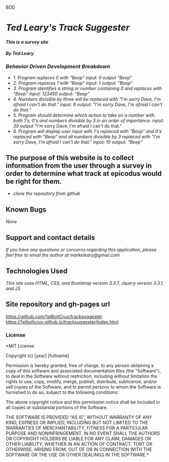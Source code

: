 BDD
# _Ted Leary's Track Suggester_

#### _This is a survey site_

#### _By Ted Leary_

### _Behavior Driven Development Breakdown_

* _1. Program replaces 0 with "Beep"
input: 0
output "Beep"_
* _2. Program replaces 1 with "Boop"
input: 1
output: "Boop"_
* _3. Program identifies a string or number containing 0 and replaces with "Beep"
input: 123450
output: "Beep"_
* _4. Numbers divisible by three will be replaced with "I'm sorry Dave, I'm afraid I can't do that."
input: 9
output: "I'm sorry Dave, I'm afraid I can't do that."_
* _5. Program should determine which action to take on a number with both 1's, 0's and numbers divisible by 3 in an order of importance.
input: 30_
output "I'm sorry Dave, I'm afraid I can't do that."
* _6. Program will display user input with 1's replaced with "Boop" and 0's replaced with "Beep" and all numbers divisible by 3 replaced with "I'm sorry Dave, I'm afraid I can't do that."
input: 10
output: "Beep"_


## The purpose of this website is to collect information from the user through a survey in order to determine what track at epicodus would be right for them.

* _clone the repository from github_

## Known Bugs

_None_

## Support and contact details

_If you have any questions or concerns regarding this application, please feel free to email the author at markeleary@gmail.com_

## Technologies Used

_This site uses HTML, CSS, and Bootstrap version 3.3.7, Jquery version 3.3.1, and JS_

## Site repository and gh-pages url

https://github.com/1stBoltCrux/tracksuggester
https://1stboltcrux.github.io/tracksuggester/index.html

### License

*MIT License

Copyright (c) [year] [fullname]

Permission is hereby granted, free of charge, to any person obtaining a copy
of this software and associated documentation files (the "Software"), to deal
in the Software without restriction, including without limitation the rights
to use, copy, modify, merge, publish, distribute, sublicense, and/or sell
copies of the Software, and to permit persons to whom the Software is
furnished to do so, subject to the following conditions:

The above copyright notice and this permission notice shall be included in all
copies or substantial portions of the Software.

THE SOFTWARE IS PROVIDED "AS IS", WITHOUT WARRANTY OF ANY KIND, EXPRESS OR
IMPLIED, INCLUDING BUT NOT LIMITED TO THE WARRANTIES OF MERCHANTABILITY,
FITNESS FOR A PARTICULAR PURPOSE AND NONINFRINGEMENT. IN NO EVENT SHALL THE
AUTHORS OR COPYRIGHT HOLDERS BE LIABLE FOR ANY CLAIM, DAMAGES OR OTHER
LIABILITY, WHETHER IN AN ACTION OF CONTRACT, TORT OR OTHERWISE, ARISING FROM,
OUT OF OR IN CONNECTION WITH THE SOFTWARE OR THE USE OR OTHER DEALINGS IN THE
SOFTWARE.*
